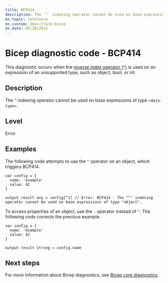 ```yaml
---
title: BCP414
description: The `^` indexing operator cannot be used on base expressions of type <data-type>.
ms.topic: reference
ms.custom: devx-track-bicep
ms.date: 05/20/2025
---
```


# Bicep diagnostic code - BCP414

This diagnostic occurs when the [reverse index operator (^)](../operators-access.md#reverse-index-accessor) is used on an expression of an unsupported type, such as object, bool, or int.

## Description

The `^` indexing operator cannot be used on base expressions of type `<data-type>`.

## Level

Error

## Examples

The following code attempts to use the `^` operator on an object, which triggers BCP414.

```bicep
var config = {
  name: 'example'
  value: 42
}

output result any = config[^1] // Error: BCP414 - The "^" indexing operator cannot be used on base expressions of type "object".
```

To access properties of an object, use the `.` operator instead of `^`. The following code corrects the previous example.

```bicep
var config = {
  name: 'example'
  value: 42
}

output result string = config.name
```

## Next steps

For more information about Bicep diagnostics, see [Bicep core diagnostics](../bicep-core-diagnostics.md).
